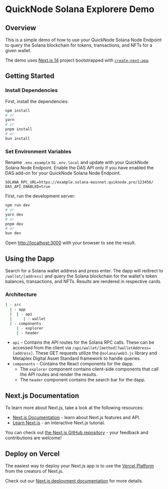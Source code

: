# QuickNode Solana Explorere Demo

## Overview
This is a simple demo of how to use your QuickNode Solana Node Endpoint to query the Solana blockchain for tokens, transactions, and NFTs for a given wallet.

The demo uses [Next.js 14](https://nextjs.org/) project bootstrapped with [`create-next-app`](https://github.com/vercel/next.js/tree/canary/packages/create-next-app).


## Getting Started

### Install Dependencies

First, install the dependencies:

```bash
npm install
# or
yarn
# or
pnpm install
# or
bun install
```

### Set Environment Variables

Rename `.env.example` to `.env.local` and update with your QuickNode Solana Node Endpoint. Enable the DAS API only if you have enabled the DAS add-on for your QuickNode Solana Node Endpoint.

```env
SOLANA_RPC_URL=https://example.solana-mainnet.quiknode.pro/123456/
DAS_API_ENABLED=true 
```


First, run the development server:

```bash
npm run dev
# or
yarn dev
# or
pnpm dev
# or
bun dev
```

Open [http://localhost:3000](http://localhost:3000) with your browser to see the result.

## Using the Dapp

Search for a Solana wallet address and press enter. 
The dapp will redirect to `/wallet/[address]` and query the Solana blockchain for the wallet's token balances, transactions, and NFTs. Results are rendered in respective cards.

### Architecture

```bash
| - src
  | - app
  |  | - api
  |     | - wallet
  | - components
     | - explorer
     | - header
```

- `api` - Contains the API routes for the Solana RPC calls. These can be accessed from the client via `/api/wallet/[method]?walletAddress=[address]`. These GET requests utilize the `@solana/web3.js` library and Metaplex Digital Asset Standard framework to handle queries.
- `components` - Contains the React components for the dapp. 
    - The `explorer` component contains client-side components that call the API routes and render the results.
    - The `header` component contains the search bar for the dapp.


## Next.js Documentation

To learn more about Next.js, take a look at the following resources:

- [Next.js Documentation](https://nextjs.org/docs) - learn about Next.js features and API.
- [Learn Next.js](https://nextjs.org/learn) - an interactive Next.js tutorial.

You can check out [the Next.js GitHub repository](https://github.com/vercel/next.js/) - your feedback and contributions are welcome!

## Deploy on Vercel

The easiest way to deploy your Next.js app is to use the [Vercel Platform](https://vercel.com/new?utm_medium=default-template&filter=next.js&utm_source=create-next-app&utm_campaign=create-next-app-readme) from the creators of Next.js.

Check out our [Next.js deployment documentation](https://nextjs.org/docs/deployment) for more details.
